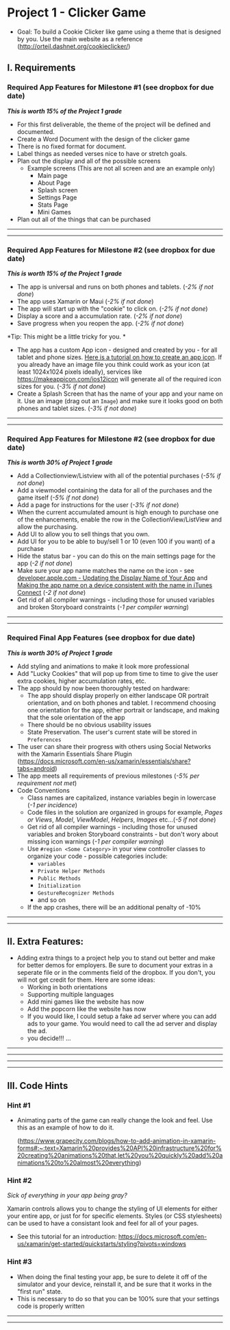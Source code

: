 # Project 1 - Clicker Game
- Goal: To build a Cookie Clicker like game using a theme that is designed by you.  Use the main website as a reference (http://orteil.dashnet.org/cookieclicker/)

## I. Requirements

### Required App Features for Milestone #1 (see dropbox for due date)
***This is worth 15% of the Project 1 grade***

  - For this first deliverable, the theme of the project will be defined and documented.
  - Create a Word Document with the design of the clicker game
  - There is no fixed format for document.
  - Label things as needed verses nice to have or stretch goals.
  - Plan out the display and all of the possible screens
    - Example screens (This are not all screen and are an example only)
        - Main page
        - About Page
        - Splash screen
        - Settings Page
        - Stats Page
        - Mini Games
  - Plan out all of the things that can be purchased

<hr><hr>

### Required App Features for Milestone #2 (see dropbox for due date)
***This is worth 15% of the Project 1 grade***

  - The app is universal and runs on both phones and tablets. (*-2% if not done*)
  - The app uses Xamarin or Maui (*-2% if not done*)
  - The app will start up with the "cookie" to click on. (*-2% if not done*)
  - Display a score and a accumulation rate. (*-2% if not done*)
  - Save progress when you reopen the app. (*-2% if not done*)
  
*Tip: This might be a little tricky for you. *
			
- The app has a custom App icon - designed and created by you - for all tablet and phone sizes. [Here is a tutorial on how to create an app icon](https://designmodo.com/ios-app-icon-photoshop). If you already have an image file you think could work as your icon (at least 1024x1024 pixels ideally), services like https://makeappicon.com/ios12icon will generate all of the required icon sizes for you. (*-3% if not done*)
- Create a Splash Screen that has the name of your app and your name on it. Use an image (drag out an `Image`) and make sure it looks good on both phones and tablet sizes. (*-3% if not done*)

<hr><hr>

<a id="checkpoint2"></a>

### Required App Features for Milestone #2 (see dropbox for due date)
***This is worth 30% of Project 1 grade***

- Add a Collectionview/Listview with all of the potential purchases (*-5% if not done*)
- Add a viewmodel containing the data for all of the purchases and the game itself (*-5% if not done*)
- Add a page for instructions for the user (*-3% if not done*)
- When the current accumulated amount is high enough to purchase one of the enhancements, enable the row in the CollectionView/ListView and allow the purchasing.
- Add UI to allow you to sell things that you own.
- Add UI for you to be able to buy/sell 1 or 10 (even 100 if you want) of a purchase
- Hide the status bar - you can do this on the main settings page for the app (<i>-2 if not done</i>)
- Make sure your app name matches the name on the icon  - see <a href="">[developer.apple.com  - Updating the Display Name of Your App](https://developer.apple.com/library/content/qa/qa1823/_index.html) and [Making the app name on a device consistent with the name in iTunes Connect](https://developer.apple.com/library/archive/qa/qa1892/_index.html) (<i>-2 if not done</i>)
- Get rid of all compiler warnings - including those for unused variables and broken Storyboard constraints (<i>-1 per compiler warning</i>)

<hr><hr>

<a id="finalsubmission"></a>

### Required Final App Features  (see dropbox for due date)
***This is worth 30% of Project 1 grade***
- Add styling and animations to make it look more professional
- Add "Lucky Cookies" that will pop up from time to time to give the user extra cookies, higher accumulation rates, etc.
- The app should by now been thoroughly tested on hardware:
  - The app should display properly on either landscape OR portrait orientation, and on both phones and tablet. I recommend choosing one orientation for the app, either portrait or landscape, and making that the sole orientation of the app
  - There should be no obvious usability issues
  - State Preservation. The user's current state will be stored in `Preferences`
- The user can share their progress with others using Social Networks with the Xamarin Essentials Share Plugin (https://docs.microsoft.com/en-us/xamarin/essentials/share?tabs=android)
- The app meets all requirements of previous milestones (*-5% per requirement not met*)
- Code Conventions
  - Class names are capitalized, instance variables begin in lowercase (*-1 per incidence*)
  - Code files in the solution are organized in groups for example, *Pages or Views*, *Model*, *ViewModel*, *Helpers*, *Images* etc...(*-5 if not done*)
  - Get rid of all compiler warnings - including those for unused variables and broken Storyboard constraints - but don't wory about missing icon warnings (*-1 per compiler warning*)
  - Use `#region <Some Category>` in your view controller classes to organize your code - possible categories include:
    - `variables`
    - `Private Helper Methods`
    - `Public Methods`
    - `Initialization`
    - `GestureRecognizer Methods`
    - and so on
  - If the app crashes, there will be an additional penalty of -10%

<hr><hr>

## II. Extra Features:

- Adding extra things to a project help you to stand out better and make for better demos for employers. Be sure to document your extras in a seperate file or in the comments field of the dropbox. If you don't, you will not get credit for them. Here are some ideas:
  - Working in both orientations
  - Supporting multiple languages
  - Add mini games like the website has now
  - Add the popcorn like the website has now
  - If you would like, I could setup a fake ad server where you can add ads to your game. You would need to call the ad server and display the ad.
  - you decide!!! ...

<hr><hr>

<hr><hr>

## III. Code Hints

### Hint #1
- Animating parts of the game can really change the look and feel.  Use this as an example of how to do it.

  (https://www.grapecity.com/blogs/how-to-add-animation-in-xamarin-forms#:~:text=Xamarin%20provides%20API%20infrastructure%20for%20creating%20animations%20that,let%20you%20quickly%20add%20animations%20to%20almost%20everything)

 
### Hint #2
*Sick of everything in your app being gray?*

Xamarin controls allows you to change the styling of UI elements for either your entire app, or just for for specific elements. Styles (or CSS stylesheets) can be used to have a consistant look and feel for all of your pages.

- See this tutorial for an introduction: https://docs.microsoft.com/en-us/xamarin/get-started/quickstarts/styling?pivots=windows



### Hint #3
- When doing the final testing your app, be sure to delete it off of the simulator and your device, reinstall it, and be sure that it works in the "first run" state.
- This is necessary to do so that you can be 100% sure that your settings code is properly written


<hr>
<hr>

